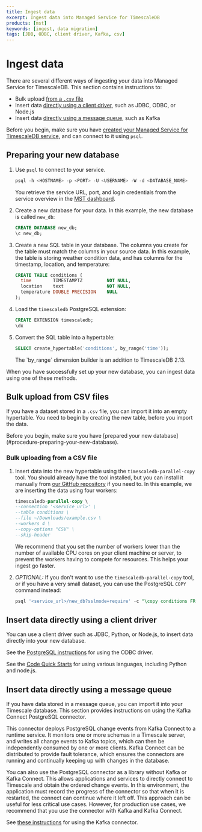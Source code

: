 ```yaml
---
title: Ingest data
excerpt: Ingest data into Managed Service for TimescaleDB
products: [mst]
keywords: [ingest, data migration]
tags: [JDB, ODBC, client driver, Kafka, csv]
---
```


# Ingest data

There are several different ways of ingesting your data into Managed Service for
TimescaleDB. This section contains instructions to:

*   Bulk upload [from a `.csv` file](#bulk-upload-from-csv-files)
*   Insert data
    [directly using a client driver](#insert-data-directly-using-a-client-driver),
    such as JDBC, ODBC, or Node.js
*   Insert data
    [directly using a message queue](#insert-data-directly-using-a-message-queue),
    such as Kafka

Before you begin, make sure you have
[created your Managed Service for TimescaleDB service][create-managed-service],
and can connect to it using `psql`.

<Procedure>

## Preparing your new database

1.  Use `psql` to connect to your service. 

    ```sql
    psql -h <HOSTNAME> -p <PORT> -U <USERNAME> -W -d <DATABASE_NAME>
    ```

    You retrieve the service URL,
    port, and login credentials from the service overview in the [MST dashboard][mst-login].

1.  Create a new database for your data. In this example, the new database is
    called `new_db`:

    ```sql
    CREATE DATABASE new_db;
    \c new_db;
    ```

1.  Create a new SQL table in your database. The columns you create for the
    table must match the columns in your source data. In this example, the table
    is storing weather condition data, and has columns for the timestamp,
    location, and temperature:

    ```sql
    CREATE TABLE conditions (
      time        TIMESTAMPTZ         NOT NULL,
      location    text                NOT NULL,
      temperature DOUBLE PRECISION    NULL
    );
    ```

1.  Load the `timescaledb` PostgreSQL extension:

    ```sql
    CREATE EXTENSION timescaledb;
    \dx
    ```

1.  Convert the SQL table into a hypertable:

    ```sql
    SELECT create_hypertable('conditions', by_range('time'));
    ```

	<Highlight type="note">
	The `by_range` dimension builder is an addition to TimescaleDB 2.13.
	</Highlight>

</Procedure>

When you have successfully set up your new database, you can ingest data using
one of these methods.

## Bulk upload from CSV files

If you have a dataset stored in a `.csv` file, you can import it into an empty
hypertable. You need to begin by creating the new table, before you
import the data.

<Highlight type="important">
Before you begin, make sure you have
[prepared your new database](#procedure-preparing-your-new-database).
</Highlight>

<Procedure>

### Bulk uploading from a CSV file

1.  Insert data into the new hypertable using the `timescaledb-parallel-copy`
    tool. You should already have the tool installed, but you can install it
    manually from [our GitHub repository][github-parallel-copy] if you need to.
    In this example, we are inserting the data using four workers:

    ```sql
    timescaledb-parallel-copy \
    --connection '<service_url>' \
    --table conditions \
    --file ~/Downloads/example.csv \
    --workers 4 \
    --copy-options "CSV" \
    --skip-header
    ```

    We recommend that you set the number of workers lower than the number of
    available CPU cores on your client machine or server, to prevent the workers
    having to compete for resources. This helps your ingest go faster.
1.  *OPTIONAL:* If you don't want to use the `timescaledb-parallel-copy` tool,
    or if you have a very small dataset, you can use the PostgreSQL `COPY`
    command instead:

    ```sql
    psql '<service_url>/new_db?sslmode=require' -c "\copy conditions FROM <example.csv> WITH (FORMAT CSV, HEADER)"
    ```

</Procedure>

## Insert data directly using a client driver

You can use a client driver such as JDBC, Python, or Node.js, to insert data
directly into your new database.

See the [PostgreSQL instructions][postgres-odbc] for using the ODBC driver.

See the [Code Quick Starts][code-qs] for using various languages, including Python and node.js.

## Insert data directly using a message queue

If you have data stored in a message queue, you can import it into your
Timescale database. This section provides instructions on using the Kafka
Connect PostgreSQL connector.

This connector deploys PostgreSQL change events from Kafka Connect to a runtime
service. It monitors one or more schemas in a Timescale server, and writes all
change events to Kafka topics, which can then be independently consumed by one
or more clients. Kafka Connect can be distributed to provide fault tolerance,
which ensures the connectors are running and continually keeping up with changes
in the database.

You can also use the PostgreSQL connector as a library without Kafka or Kafka
Connect. This allows applications and services to directly connect to
Timescale and obtain the ordered change events. In this environment, the
application must record the progress of the connector so that when it is
restarted, the connect can continue where it left off. This approach can be
useful for less critical use cases. However, for production use cases, we
recommend that you use the connector with Kafka and Kafka Connect.

See [these instructions][gh-kafkaconnector] for using the Kafka connector.

[code-qs]: /quick-start/:currentVersion:/
[gh-kafkaconnector]: https://github.com/debezium/debezium/tree/master/debezium-connector-postgres
[github-parallel-copy]: https://github.com/timescale/timescaledb-parallel-copy
[postgres-odbc]: https://odbc.postgresql.org/
[create-managed-service]: /mst/:currentVersion:/installation-mst/
[mst-login]:https://portal.managed.timescale.com/login
